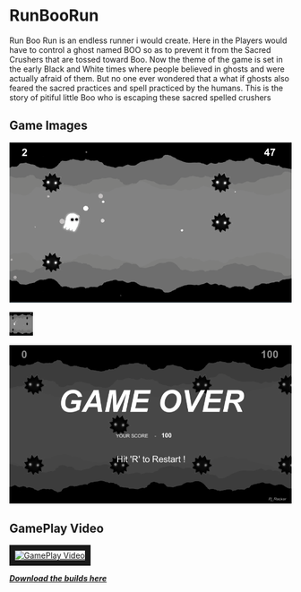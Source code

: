 # RunBooRun

Run Boo Run is an endless runner i would create. Here in the Players would have to control a ghost
named BOO so as to prevent it from the Sacred Crushers that are tossed toward Boo.
Now the theme of the game is set in the early Black and White times where people believed in ghosts
and were actually afraid of them. But no one ever wondered that a what if ghosts also feared the
sacred practices and spell practiced by the humans.
This is the story of pitiful little Boo who is escaping these sacred spelled crushers

## Game Images

![Gameplay](https://github.com/PranjaySingh/RunBooRun/blob/master/Images/Screenshot%202019-09-06%20at%201.23.10%20PM.png)

<img src="https://github.com/PranjaySingh/RunBooRun/blob/master/Images/Screenshot%202019-09-06%20at%201.23.10%20PM.png" alt="GamePlay" height="42" width="42">


![UI](https://github.com/PranjaySingh/RunBooRun/blob/master/Images/Screenshot%202019-09-06%20at%201.26.36%20PM.png)

## GamePlay Video

<a href="http://www.youtube.com/watch?feature=player_embedded&v=zTAtChoNkUE
" target="_blank"><img src="http://img.youtube.com/vi/zTAtChoNkUE/0.jpg" 
alt="GamePlay Video" width="240" height="180" border="10" /></a>

[_**Download the builds here**_](https://drive.google.com/drive/folders/1GNzXiC1DgfHI4DtZ5dONFB8TCysdM2IE?usp=sharing)
